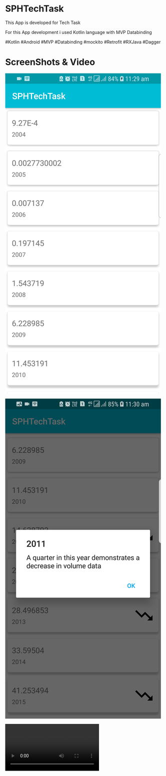 # SPHTechTask

This App is developed for Tech Task

For this App development i used Kotlin language with MVP Databinding

#Kotlin #Android #MVP #Databinding #mockito #Retrofit #RXJava #Dagger 

# ScreenShots & Video

![alt Screen 1 - List 0f Usage Data ](https://github.com/ramakrishna-sunkara/SPHTechTask/blob/master/app/Screens%20%26%20Video/1UsageList.png)



![alt Screen 2 - Dialog when click on usage decreased image](https://github.com/ramakrishna-sunkara/SPHTechTask/blob/master/app/Screens%20%26%20Video/2UsageDecreased.png)




![Video Link](https://github.com/ramakrishna-sunkara/SPHTechTask/blob/master/app/Screens%20%26%20Video/AppVideoDemo.mp4)
